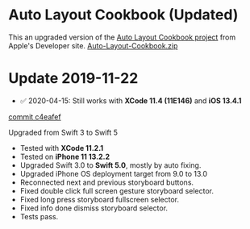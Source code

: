 # Auto Layout Cookbook (Updated)

This an upgraded version of the [Auto Layout Cookbook project](https://developer.apple.com/library/archive/documentation/UserExperience/Conceptual/AutolayoutPG/LayoutUsingStackViews.html) from Apple's Developer site.
[Auto-Layout-Cookbook.zip](https://developer.apple.com/sample-code/xcode/downloads/Auto-Layout-Cookbook.zip)

# Update 2019-11-22
* ✅ 2020-04-15: Still works with **XCode 11.4 (11E146)** and **iOS 13.4.1**

[commit c4eafef](https://github.com/robert-wallis/Auto-Layout-Cookbook/commit/c4eafefec57276d4feabe8ce00669c0f12587e53)

Upgraded from Swift 3 to Swift 5


* Tested with **XCode 11.2.1**
* Tested on **iPhone 11 13.2.2**
* Upgraded Swift 3.0 to **Swift 5.0**, mostly by auto fixing.
* Upgraded iPhone OS deployment target from 9.0 to 13.0
* Reconnected next and previous storyboard buttons.
* Fixed double click full screen gesture storyboard selector.
* Fixed long press storyboard fullscreen selector.
* Fixed info done dismiss storyboard selector.
* Tests pass.
